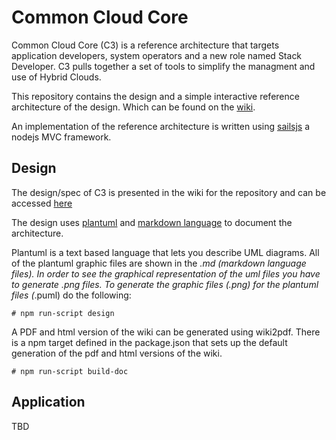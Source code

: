 # Common Cloud Core
Common Cloud Core (C3) is a reference architecture that targets application
developers, system operators and a new role named Stack Developer. 
C3 pulls together a set of tools to simplify the managment and use of Hybrid Clouds. 

This repository contains the design and a simple interactive reference architecture of the design.
Which can be found on the [wiki](https://github.com/CAADE/C3/wiki).

An implementation of the reference architecture is written using [sailsjs](http://sailsjs.org/) a nodejs MVC framework.


## Design
The design/spec of C3 is presented in the wiki for the repository and can be accessed [here](https://github.com/CAADE/C3/wiki)

The design uses [plantuml](http://plantuml.com/) and [markdown language](https://guides.github.com/features/mastering-markdown/)
to document the architecture.

Plantuml is a text based language that lets you describe UML diagrams. 
All of the plantuml graphic files are shown in the *.md (markdown language files). 
In order to see the graphical representation of the uml files you have to generate *.png files.
To generate the graphic files (*.png) for the plantuml files (*.puml) do the following:
```
# npm run-script design
```

A PDF and html version of the wiki can be generated using wiki2pdf. There is a npm target defined
in the package.json that sets up the default generation of the pdf and html versions of the wiki.
```
# npm run-script build-doc
```

## Application
TBD
